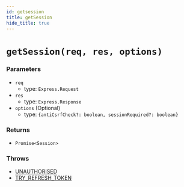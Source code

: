 ```yaml
---
id: getsession
title: getSession
hide_title: true
---
```


# ``getSession(req, res, options)``
### Parameters
- ``req`` 
  - type: ``Express.Request``
- ``res`` 
  - type: ``Express.Response``
- ``options`` (Optional)
  - type: ``{antiCsrfCheck?: boolean, sessionRequired?: boolean}``

### Returns
- ``Promise<Session>``

### Throws
- [UNAUTHORISED](./errorhandler/unauthorised)
- [TRY_REFRESH_TOKEN](./errorhandler/tryrefreshtoken)